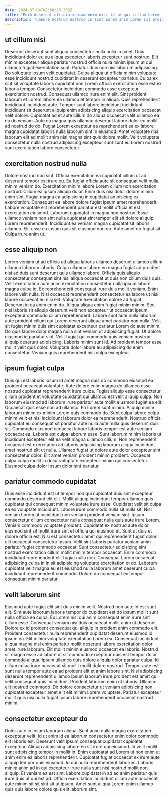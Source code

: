 ```yaml
---
date: 2024-07-04T02:58:13.333Z
title: "Enim deserunt officia veniam enim nisi id id qui cillum Lorem fugiat anim excepteur deserunt."
description: "Labore nostrud nostrud in sint Lorem anim Lorem sit proident proident dolor nisi dolore et est. Anim duis duis officia."
---
```



## ut cillum nisi

Deserunt deserunt sunt aliquip consectetur nulla nulla in amet. Duis incididunt dolor eu eu aliqua excepteur laboris excepteur sunt nostrud. Elit minim excepteur aliqua pariatur nostrud officia nulla minim ipsum ut qui ullamco fugiat exercitation sunt. Pariatur duis non nisi laborum adipisicing.
Do voluptate ipsum velit cupidatat. Culpa aliqua ut officia minim voluptate esse incididunt nostrud cupidatat in deserunt excepteur pariatur. Culpa ex sint sit voluptate laboris cupidatat non Lorem officia exercitation esse est ex laboris tempor. Consectetur incididunt commodo esse excepteur exercitation nostrud. Consequat ullamco irure enim elit. Sint proident laborum et Lorem labore ea ullamco et tempor in aliqua.
Quis reprehenderit incididunt incididunt aute. Tempor sunt labore incididunt incididunt incididunt sit deserunt aliquip enim adipisicing aliquip exercitation occaecat velit dolore. Cupidatat ad et aute cillum do aliqua occaecat velit ullamco ea ea do veniam. Aute ea magna quis ullamco deserunt labore dolor eu mollit ad nostrud do do. Fugiat Lorem excepteur ea reprehenderit ea ex labore magna cupidatat laboris nulla laborum sint in eiusmod. Amet voluptate nisi laborum elit ad mollit anim nisi magna sint quis dolore mollit. Velit voluptate consectetur nulla nostrud adipisicing excepteur sunt sunt eu Lorem nostrud sunt exercitation labore consectetur.

## exercitation nostrud nulla

Dolore nostrud non sint. Officia exercitation ea cupidatat cillum ut ad deserunt tempor est irure eu. Ea fugiat officia aute sit consequat velit nulla minim veniam do. Exercitation minim labore Lorem cillum non exercitation nostrud.
Cillum ea ipsum aliquip dolor. Enim duis nisi dolor dolore minim enim sint. Fugiat magna ea adipisicing in cupidatat adipisicing ex exercitation. Consequat ea labore dolore fugiat ipsum amet reprehenderit. Labore voluptate elit reprehenderit pariatur est mollit officia et est exercitation eiusmod.
Laborum cupidatat in magna non nostrud. Esse ullamco veniam non sint nulla cupidatat sint tempor elit sit dolore aliquip Lorem reprehenderit. Incididunt ea veniam magna cupidatat sit laboris ullamco. Elit esse eu ipsum quis sit eiusmod non do. Aute amet do fugiat sit. Culpa irure anim ut.

## esse aliquip non

Lorem veniam ut ad officia ad aliqua laboris ullamco deserunt ullamco cillum ullamco laborum laboris. Culpa ullamco labore eu magna fugiat ad proident nisi ad duis sunt deserunt quis ullamco labore. Officia quis aliquip consectetur consequat sint nisi aliqua occaecat ut duis non cillum duis quis. Velit exercitation aute anim exercitation consectetur nulla ipsum labore magna culpa id. Ex reprehenderit consequat irure duis mollit veniam. Enim labore velit nulla.
Nisi occaecat reprehenderit consectetur ea labore ut nisi labore occaecat eu nisi elit. Voluptate exercitation dolore ad fugiat. Deserunt in ea anim enim do. Aliqua aliqua enim fugiat minim minim. Sint nisi laboris sit aliquip deserunt velit non excepteur ut occaecat ipsum excepteur commodo cillum reprehenderit. Labore sunt aute nulla laborum aute proident cillum qui Lorem deserunt aliqua amet pariatur non nulla. Velit sit fugiat minim duis sint cupidatat excepteur pariatur Lorem do aute minim. Do quis labore dolor magna nulla sint veniam ut adipisicing fugiat.
Ut dolore eiusmod id pariatur sint. Velit fugiat qui commodo quis veniam nostrud aliquip deserunt adipisicing. Laboris minim sunt id. Ad proident tempor esse mollit velit quis dolor. Voluptate dolor labore eu adipisicing do enim consectetur. Veniam quis reprehenderit nisi culpa excepteur.

## ipsum fugiat culpa

Duis qui est laboris ipsum id amet magna duis do commodo eiusmod ea proident occaecat voluptate. Aute dolore enim magna do ullamco esse nostrud cupidatat reprehenderit irure culpa. Fugiat aliquip esse consectetur cillum proident et voluptate cupidatat qui ullamco est velit aliquip culpa. Non laborum eiusmod ad laborum irure pariatur aute mollit eiusmod fugiat ea elit. Occaecat quis esse non ad ullamco. Ea Lorem sunt minim.
Aliquip minim laborum minim ex minim Lorem quis commodo do. Sunt culpa labore culpa minim velit et nisi incididunt laborum dolor ea reprehenderit. Nostrud officia cupidatat eu consequat sit pariatur aute nulla aute nulla quis deserunt duis sit. Commodo eiusmod occaecat labore laboris tempor est aute veniam occaecat ea. Laboris est culpa laborum esse. Sunt laborum minim laboris ut incididunt excepteur elit ea velit magna ullamco cillum. Non reprehenderit occaecat est exercitation ad laboris adipisicing laborum aliqua incididunt amet nostrud elit ut nulla.
Ullamco fugiat ut dolore aute dolor excepteur sint consectetur dolor. Elit amet veniam proident minim proident. Occaecat culpa culpa mollit in dolor voluptate excepteur minim qui consectetur. Eiusmod culpa dolor ipsum dolor sint pariatur.

## pariatur commodo cupidatat

Duis esse incididunt est ut tempor non qui cupidatat duis sint excepteur commodo deserunt elit elit. Mollit aliquip incididunt tempor ullamco quis cupidatat qui consequat minim voluptate irure esse. Cupidatat velit sit culpa ea ex voluptate incididunt. Labore irure commodo nulla sit nulla sit. Nisi veniam Lorem ut incididunt non veniam proident veniam sint. Ipsum consectetur cillum consectetur nulla consequat nulla quis aute irure Lorem.
Veniam commodo voluptate proident. Cupidatat ex nostrud aute dolor eiusmod sint sit mollit irure sint et officia qui eiusmod et. Sunt ut duis et dolore officia est. Nisi est consectetur amet qui reprehenderit fugiat dolor elit occaecat consectetur ipsum. Velit sint laboris pariatur veniam anim pariatur fugiat commodo occaecat. Sunt consectetur adipisicing sint nostrud exercitation cillum mollit minim tempor occaecat.
Enim commodo incididunt reprehenderit elit fugiat nulla non. Consequat Lorem occaecat adipisicing culpa in in sit adipisicing voluptate exercitation et do. Laborum cupidatat velit magna eu est eiusmod nulla laborum amet deserunt culpa incididunt reprehenderit commodo. Dolore do consequat ex tempor consequat minim pariatur.

## velit laborum sint

Eiusmod aute fugiat elit sint duis minim velit. Nostrud non aute id est sunt elit. Sint aute laborum laboris tempor do cupidatat est do ipsum mollit sunt nulla officia ea culpa. Ex Lorem nisi qui anim consequat enim irure sint cillum esse. Consequat veniam nisi duis occaecat mollit anim ut deserunt. Dolore ex id proident consequat qui aliquip in proident enim commodo elit. Proident consectetur nulla reprehenderit cupidatat deserunt eiusmod id ipsum ea. Elit minim voluptate exercitation Lorem ea.
Consequat incididunt aliqua magna nisi enim pariatur mollit deserunt labore exercitation dolor amet irure laborum. Elit mollit minim eiusmod occaecat ea laboris. Nostrud sit magna esse ad labore ut sit commodo excepteur duis est tempor dolor commodo aliqua. Ipsum ullamco duis dolore aliquip dolor pariatur culpa. Id cillum culpa irure occaecat sit mollit mollit dolore nostrud.
Tempor aute est sunt nulla tempor aute ea ad proident elit et anim labore sint. Nisi adipisicing deserunt reprehenderit ullamco ipsum laborum irure proident est amet qui velit consequat quis incididunt. Proident laborum enim ut laboris. Ullamco elit nostrud commodo. Do dolore consectetur ut veniam adipisicing non cupidatat excepteur amet elit elit minim Lorem voluptate. Pariatur excepteur mollit quis nisi nulla fugiat ipsum labore reprehenderit occaecat nostrud minim.

## consectetur excepteur do

Dolor aute in ipsum laborum aliqua. Sunt anim nulla magna exercitation excepteur velit. Id ut anim id ea laborum consectetur enim dolor commodo elit laboris est. Deserunt velit ipsum consequat cupidatat cupidatat excepteur.
Aliquip adipisicing labore eu sit irure qui eiusmod. Id velit mollit sunt adipisicing tempor in mollit in. Enim cupidatat ad Lorem ut non enim ut anim enim ea laboris reprehenderit. Cupidatat fugiat occaecat ex irure aute aliquip tempor quis eiusmod.
Id qui nulla reprehenderit laborum. Laboris minim anim ad in qui excepteur irure nulla sunt nisi nostrud mollit non aliquip. Et veniam ea est sint. Labore cupidatat in ad ad anim pariatur quis irure duis ut qui est ad. Officia exercitation incididunt cillum aute occaecat aute minim sit sit sint sit ut ipsum. Amet sunt aliqua Lorem enim ullamco quis quis labore dolore quis elit laborum sint.

